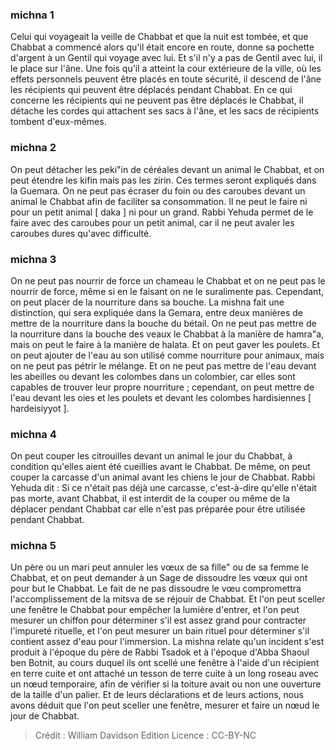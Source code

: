 
### michna 1
Celui qui voyageait la veille de Chabbat et que la nuit est tombée, et que Chabbat a commencé alors qu'il était encore en route, donne sa pochette d'argent à un Gentil qui voyage avec lui. Et s'il n'y a pas de Gentil avec lui, il le place sur l'âne. Une fois qu'il a atteint la cour extérieure de la ville, où les effets personnels peuvent être placés en toute sécurité, il descend de l'âne les récipients qui peuvent être déplacés pendant Chabbat. En ce qui concerne les récipients qui ne peuvent pas être déplacés le Chabbat, il détache les cordes qui attachent ses sacs à l'âne, et les sacs de récipients tombent d'eux-mêmes.

### michna 2
On peut détacher les peki"in de céréales devant un animal le Chabbat, et on peut étendre les kifin mais pas les zirin. Ces termes seront expliqués dans la Guemara. On ne peut pas écraser du foin ou des caroubes devant un animal le Chabbat afin de faciliter sa consommation. Il ne peut le faire ni pour un petit animal [ daka ] ni pour un grand. Rabbi Yehuda permet de le faire avec des caroubes pour un petit animal, car il ne peut avaler les caroubes dures qu'avec difficulté.

### michna 3
On ne peut pas nourrir de force un chameau le Chabbat et on ne peut pas le nourrir de force, même si en le faisant on ne le suralimente pas. Cependant, on peut placer de la nourriture dans sa bouche. La mishna fait une distinction, qui sera expliquée dans la Gemara, entre deux manières de mettre de la nourriture dans la bouche du bétail. On ne peut pas mettre de la nourriture dans la bouche des veaux le Chabbat à la manière de hamra"a, mais on peut le faire à la manière de halata. Et on peut gaver les poulets. Et on peut ajouter de l'eau au son utilisé comme nourriture pour animaux, mais on ne peut pas pétrir le mélange. Et on ne peut pas mettre de l'eau devant les abeilles ou devant les colombes dans un colombier, car elles sont capables de trouver leur propre nourriture ; cependant, on peut mettre de l'eau devant les oies et les poulets et devant les colombes hardisiennes [ hardeisiyyot ].

### michna 4
On peut couper les citrouilles devant un animal le jour du Chabbat, à condition qu'elles aient été cueillies avant le Chabbat. De même, on peut couper la carcasse d'un animal avant les chiens le jour de Chabbat. Rabbi Yehuda dit : Si ce n'était pas déjà une carcasse, c'est-à-dire qu'elle n'était pas morte, avant Chabbat, il est interdit de la couper ou même de la déplacer pendant Chabbat car elle n'est pas préparée pour être utilisée pendant Chabbat.

### michna 5
Un père ou un mari peut annuler les vœux de sa fille" ou de sa femme le Chabbat, et on peut demander à un Sage de dissoudre les vœux qui ont pour but le Chabbat. Le fait de ne pas dissoudre le vœu compromettra l'accomplissement de la mitsva de se réjouir de Chabbat. Et l'on peut sceller une fenêtre le Chabbat pour empêcher la lumière d'entrer, et l'on peut mesurer un chiffon pour déterminer s'il est assez grand pour contracter l'impureté rituelle, et l'on peut mesurer un bain rituel pour déterminer s'il contient assez d'eau pour l'immersion. La mishna relate qu'un incident s'est produit à l'époque du père de Rabbi Tsadok et à l'époque d'Abba Shaoul ben Botnit, au cours duquel ils ont scellé une fenêtre à l'aide d'un récipient en terre cuite et ont attaché un tesson de terre cuite à un long roseau avec un nœud temporaire, afin de vérifier si la toiture avait ou non une ouverture de la taille d'un palier. Et de leurs déclarations et de leurs actions, nous avons déduit que l'on peut sceller une fenêtre, mesurer et faire un nœud le jour de Chabbat.

>Crédit : William Davidson Edition
>Licence : CC-BY-NC